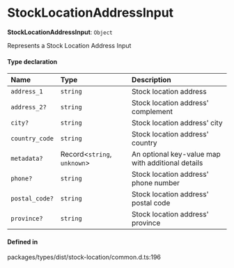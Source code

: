 # StockLocationAddressInput

 **StockLocationAddressInput**: `Object`

Represents a Stock Location Address Input

#### Type declaration

| Name | Type | Description |
| :------ | :------ | :------ |
| `address_1` | `string` | Stock location address |
| `address_2?` | `string` | Stock location address' complement |
| `city?` | `string` | Stock location address' city |
| `country_code` | `string` | Stock location address' country |
| `metadata?` | Record<`string`, `unknown`\> | An optional key-value map with additional details |
| `phone?` | `string` | Stock location address' phone number |
| `postal_code?` | `string` | Stock location address' postal code |
| `province?` | `string` | Stock location address' province |

#### Defined in

packages/types/dist/stock-location/common.d.ts:196
